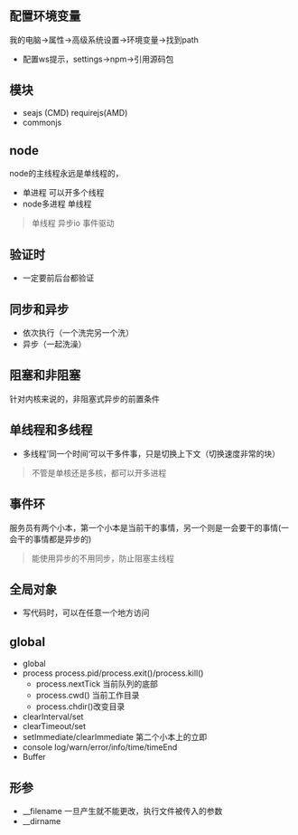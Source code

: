 ## 配置环境变量
我的电脑->属性->高级系统设置->环境变量->找到path

- 配置ws提示，settings->npm->引用源码包

## 模块
- seajs (CMD) requirejs(AMD)
- commonjs 

## node
node的主线程永远是单线程的，
- 单进程 可以开多个线程
- node多进程 单线程

> 单线程 异步io 事件驱动

## 验证时
- 一定要前后台都验证

## 同步和异步
- 依次执行（一个洗完另一个洗）
- 异步（一起洗澡）

## 阻塞和非阻塞
针对内核来说的，非阻塞式异步的前置条件

## 单线程和多线程
- 多线程’同一个时间‘可以干多件事，只是切换上下文（切换速度非常的块）

> 不管是单核还是多核，都可以开多进程

## 事件环
服务员有两个小本，第一个小本是当前干的事情，另一个则是一会要干的事情(一会干的事情都是异步的)

> 能使用异步的不用同步，防止阻塞主线程


## 全局对象
- 写代码时，可以在任意一个地方访问


## global
- global
- process process.pid/process.exit()/process.kill()
    - process.nextTick 当前队列的底部
    - process.cwd() 当前工作目录 
    - process.chdir()改变目录
- clearInterval/set
- clearTimeout/set
- setImmediate/clearImmediate 第二个小本上的立即
- console  log/warn/error/info/time/timeEnd
- Buffer
## 形参
- __filename 一旦产生就不能更改，执行文件被传入的参数
- __dirname
